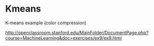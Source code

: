 # Kmeans
K-means example (color compression)

http://openclassroom.stanford.edu/MainFolder/DocumentPage.php?course=MachineLearning&doc=exercises/ex9/ex9.html
